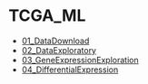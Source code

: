 # TCGA_ML

- [01_DataDownload](01_DataDownload.md)
- [02_DataExploratory](02_DataExploratory.md)
- [03_GeneExpressionExploration](03_GeneExpressionExploration.md)
- [04_DifferentialExpression](04_DifferentialExpression.md)
